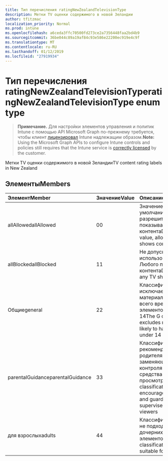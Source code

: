 ```yaml
---
title: Тип перечисления ratingNewZealandTelevisionType
description: Метки TV оценки содержимого в новой Зеландии
author: tfitzmac
localization_priority: Normal
ms.prod: intune
ms.openlocfilehash: a6ceda3ffc70500fd273ce2a7356448faa2bd4b9
ms.sourcegitcommit: 36be044c89a19af84c93e586e22200ec919e4c9f
ms.translationtype: MT
ms.contentlocale: ru-RU
ms.lasthandoff: 01/12/2019
ms.locfileid: "27919934"
---
```

# <a name="ratingnewzealandtelevisiontype-enum-type"></a><span data-ttu-id="e0671-103">Тип перечисления ratingNewZealandTelevisionType</span><span class="sxs-lookup"><span data-stu-id="e0671-103">ratingNewZealandTelevisionType enum type</span></span>

> <span data-ttu-id="e0671-104">**Примечание.** Для настройки элементов управления и политик Intune с помощью API Microsoft Graph по-прежнему требуется, чтобы клиент [лицензировал](https://go.microsoft.com/fwlink/?linkid=839381) Intune надлежащим образом.</span><span class="sxs-lookup"><span data-stu-id="e0671-104">**Note:** Using the Microsoft Graph APIs to configure Intune controls and policies still requires that the Intune service is [correctly licensed](https://go.microsoft.com/fwlink/?linkid=839381) by the customer.</span></span>

<span data-ttu-id="e0671-105">Метки TV оценки содержимого в новой Зеландии</span><span class="sxs-lookup"><span data-stu-id="e0671-105">TV content rating labels in New Zealand</span></span>
## <a name="members"></a><span data-ttu-id="e0671-106">Элементы</span><span class="sxs-lookup"><span data-stu-id="e0671-106">Members</span></span>
|<span data-ttu-id="e0671-107">Элемент</span><span class="sxs-lookup"><span data-stu-id="e0671-107">Member</span></span>|<span data-ttu-id="e0671-108">Значение</span><span class="sxs-lookup"><span data-stu-id="e0671-108">Value</span></span>|<span data-ttu-id="e0671-109">Описание</span><span class="sxs-lookup"><span data-stu-id="e0671-109">Description</span></span>|
|:---|:---|:---|
|<span data-ttu-id="e0671-110">allAllowed</span><span class="sxs-lookup"><span data-stu-id="e0671-110">allAllowed</span></span>|<span data-ttu-id="e0671-111">0</span><span class="sxs-lookup"><span data-stu-id="e0671-111">0</span></span>|<span data-ttu-id="e0671-112">Значение по умолчанию, разрешить всем TV показывает контента</span><span class="sxs-lookup"><span data-stu-id="e0671-112">Default value, allow all TV shows content</span></span>|
|<span data-ttu-id="e0671-113">allBlocked</span><span class="sxs-lookup"><span data-stu-id="e0671-113">allBlocked</span></span>|<span data-ttu-id="e0671-114">1</span><span class="sxs-lookup"><span data-stu-id="e0671-114">1</span></span>|<span data-ttu-id="e0671-115">Не допускайте использование Любого показывает контента</span><span class="sxs-lookup"><span data-stu-id="e0671-115">Do not allow any TV shows content</span></span>|
|<span data-ttu-id="e0671-116">Общие</span><span class="sxs-lookup"><span data-stu-id="e0671-116">general</span></span>|<span data-ttu-id="e0671-117">2</span><span class="sxs-lookup"><span data-stu-id="e0671-117">2</span></span>|<span data-ttu-id="e0671-118">Классификация G исключает материалы, скорее всего вред дочерних элементов в списке 14</span><span class="sxs-lookup"><span data-stu-id="e0671-118">The G classification excludes materials likely to harm children under 14</span></span>|
|<span data-ttu-id="e0671-119">parentalGuidance</span><span class="sxs-lookup"><span data-stu-id="e0671-119">parentalGuidance</span></span>|<span data-ttu-id="e0671-120">3</span><span class="sxs-lookup"><span data-stu-id="e0671-120">3</span></span>|<span data-ttu-id="e0671-121">Классификация PGR рекомендует родителям и заменяющим для контроля за молодых средства просмотра</span><span class="sxs-lookup"><span data-stu-id="e0671-121">The PGR classification encourages parents and guardians to supervise younger viewers</span></span>|
|<span data-ttu-id="e0671-122">для взрослых</span><span class="sxs-lookup"><span data-stu-id="e0671-122">adults</span></span>|<span data-ttu-id="e0671-123">4</span><span class="sxs-lookup"><span data-stu-id="e0671-123">4</span></span>|<span data-ttu-id="e0671-124">Классификация AO не подходит для дочерних элементов</span><span class="sxs-lookup"><span data-stu-id="e0671-124">The AO classification is not suitable for children</span></span>|



